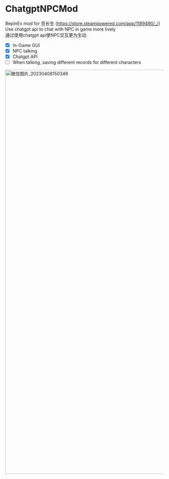 # ChatgptNPCMod 
BepInEx mod for 觅长生 (https://store.steampowered.com/app/1189490/_/) \
Use chatgpt api to chat with NPC in game more lively \
通过使用chatgpt api使NPC交互更为生动
- [x] In-Game GUI
- [x] NPC talking
- [x] Chatgpt API
- [ ] When talking, saving different records for different characters

<img width="1280" alt="微信图片_20230408150349" src="https://user-images.githubusercontent.com/91376582/231355420-ed3b6cb2-d05a-4047-9534-a1a10bfa0ccc.png">
